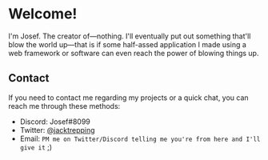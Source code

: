 # Welcome!

I'm Josef. The creator of—nothing. I'll eventually put out something that'll blow the world up—that is if some half-assed application I made using a web framework or software can even reach the power of blowing things up.

## Contact

If you need to contact me regarding my projects or a quick chat, you can reach me through these methods:

- Discord: Josef#8099
- Twitter: [@jacktrepping](https://twitter.com/jacktrepping)
- Email: `PM me on Twitter/Discord telling me you're from here and I'll give it` ;)
